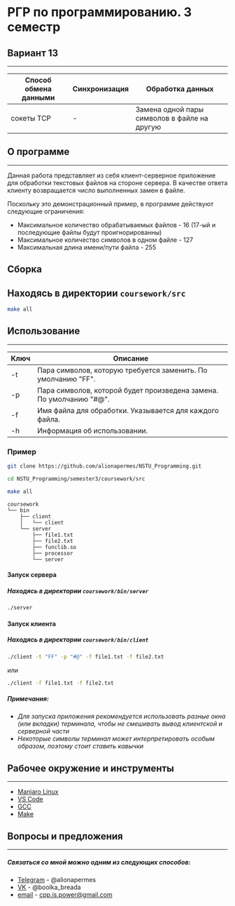 # РГР по программированию. 3 семестр
## Вариант 13
---
| Способ обмена данными | Синхронизация | Обработка данных |
| --------------------- | ------------- | ---------------- |
| сокеты TCP | - | Замена одной пары символов в файле на другую |

## О программе
---
Данная работа представляет из себя клиент-серверное приложение для обработки текстовых файлов на стороне сервера. В качестве ответа клиенту возвращается число выполненных замен в файле.

Поскольку это демонстрационный пример, в программе действуют следующие ограничения:
* Максимальное количество обрабатываемых файлов - 16 (17-ый и последующие файлы будут проигнорированны)
* Максимальное количество символов в одном файле - 127
* Максимальная длина имени/пути файла - 255

## Сборка
Находясь в директории `coursework/src`
---
```sh
make all
```

## Использование
---
| Ключ | Описание |
| ---- | -------- |
| -t | Пара символов, которую требуется заменить. По умолчанию "FF". |
| -p | Пара символов, которой будет произведена замена. По умолчанию "#@". |
| -f | Имя файла для обработки. Указывается для каждого файла. |
| -h | Информация об использовании. |

### Пример
```sh
git clone https://github.com/alionapermes/NSTU_Programming.git
```
```sh
cd NSTU_Programming/semester3/coursework/src
```
```sh
make all
```

```
coursework
└── bin
    ├── client
    │   └── client
    └── server
        ├── file1.txt
        ├── file2.txt
        ├── funclib.so
        ├── processor
        └── server
```

#### __Запуск сервера__
##### Находясь в директории `coursework/bin/server`
```sh
./server
```
#### __Запуск клиента__
##### Находясь в директории `coursework/bin/client`
```sh
./client -t "FF" -p "#@" -f file1.txt -f file2.txt
```
или
```sh
./client -f file1.txt -f file2.txt
```
##### __Примечания:__
 * *Для запуска приложения рекомендуется использовать разные окна (или вкладки) терминала, чтобы не смешивать вывод клиентской и серверной части*
 * *Некоторые символы терминал может интерпретировать особым образом, поэтому стоит ставить кавычки*

## Рабочее окружение и инструменты
---
- [Manjaro Linux]
- [VS Code]
- [GCC]
- [Make]

## Вопросы и предложения
---
##### Связаться со мной можно одним из следующих способов:
- [Telegram] - @alionapermes
- [VK] - @boolka_breada
- [email] - cpp.is.power@gmail.com

[//]: # (http://stackoverflow.com/questions/4823468/store-comments-in-markdown-syntax)
   [Manjaro Linux]: <https://manjaro.org/>
   [VS Code]: <https://code.visualstudio.com/>
   [GCC]: <https://gcc.gnu.org/>
   [Make]: <https://ru.wikipedia.org/wiki/Make>
   [Telegram]: <https://t.me/alionapermes>
   [VK]: <https://vk.com/boolka_breada>
   [email]: <https://www.google.com/intl/ru/gmail/about/#>

